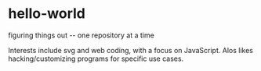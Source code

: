 # hello-world
figuring things out -- one repository at a time

Interests include svg and web coding, with a focus on JavaScript. Alos likes hacking/customizing programs for specific use cases.
